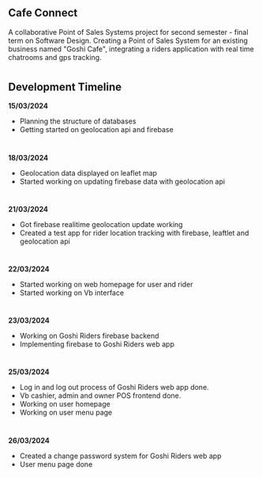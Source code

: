 ## Cafe Connect
A collaborative Point of Sales Systems project for second semester - final term on Software Design. Creating a Point of Sales System for an existing business named "Goshi Cafe", integrating a riders application with real time chatrooms and gps tracking.
#
## Development Timeline
**15/03/2024**
- Planning the structure of databases
- Getting started on geolocation api and firebase
#
**18/03/2024**
- Geolocation data displayed on leaflet map
- Started working on updating firebase data with geolocation api
#
**21/03/2024**
- Got firebase realitime geolocation update working
- Created a test app for rider location tracking with firebase, leaftlet and geolocation api
#
**22/03/2024**
- Started working on web homepage for user and rider
- Started working on Vb interface
#
**23/03/2024**
- Working on Goshi Riders firebase backend
- Implementing firebase to Goshi Riders web app
#
**25/03/2024**
- Log in and log out process of Goshi Riders web app done.
- Vb cashier, admin and owner POS frontend done.
- Working on user homepage
- Working on user menu page
#
**26/03/2024**
- Created a change password system for Goshi Riders web app
- User menu page done
